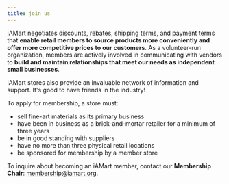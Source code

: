 ```yaml
---
title: join us
---
```

iAMart negotiates discounts, rebates, shipping terms, and payment terms that **enable retail members to source products more conveniently and offer more competitive prices to our customers**. As a volunteer-run organization, members are actively involved in communicating with vendors to **build and maintain relationships that meet our needs as independent small businesses**.

iAMart stores also provide an invaluable network of information and support. It's good to have friends in the industry!

To apply for membership, a store must:

* sell fine-art materials as its primary business
* have been in business as a brick-and-mortar retailer for a minimum of three years
* be in good standing with suppliers
* have no more than three physical retail locations
* be sponsored for membership by a member store

To inquire about becoming an iAMart member, contact our **Membership Chair**: membership@iamart.org.
